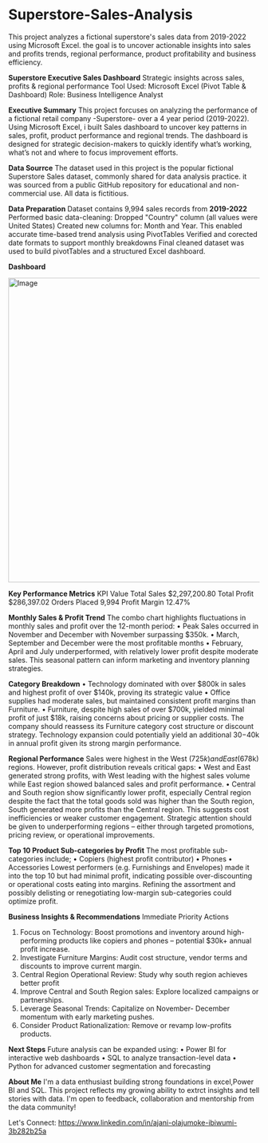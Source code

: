 # Superstore-Sales-Analysis
This project analyzes a fictional superstore's sales data from 2019-2022 using Microsoft Excel. the goal is to uncover actionable insights into sales and profits trends, regional performance, product profitability and business efficiency.

**Superstore Executive Sales Dashboard**
Strategic insights across sales, profits & regional performance
Tool Used: Microsoft Excel (Pivot Table & Dashboard)
Role: Business Intelligence Analyst

**Executive Summary**
This project forcuses on analyzing the performance of a fictional retail company -Superstore- over a 4 year period (2019-2022). Using Microsoft Excel, i built Sales dashboard to uncover key patterns in sales, profit, product performance and regional trends. 
The dashboard is designed for strategic decision-makers to quickly identify what’s working, what’s not and where to focus improvement efforts.

**Data Sourrce**
The dataset used in  this project is the popular fictional Superstore Sales dataset, commonly shared for data analysis practice. it was sourced from a public GitHub repository for educational and non-commercial use. All data is fictitious.

**Data Preparation**
Dataset contains 9,994 sales records from **2019-2022**
Performed basic data-cleaning:
  Dropped "Country" column (all values were United States)
  Created new columns for: Month and Year. This enabled accurate time-based trend analysis using PivotTables
  Verified and corected date formats to support monthly breakdowns
Final cleaned dataset was used to build pivotTables and a structured Excel dashboard.

**Dashboard**


<img width="913" height="611" alt="Image" src="https://github.com/user-attachments/assets/e33505de-77fe-4031-84da-c4381f1df5f5" />

**Key Performance Metrics**
KPI	Value
Total Sales	$2,297,200.80
Total Profit	$286,397.02
Orders Placed	9,994
Profit Margin	12.47%


**Monthly Sales & Profit Trend**
The combo chart highlights fluctuations in monthly sales and profit over the 12-month period:
•	Peak Sales occurred in November and December with November surpassing $350k.
•	March, September and December were the most profitable months
•	February, April and July underperformed, with relatively lower profit despite moderate sales.
This seasonal pattern can inform marketing and inventory planning strategies.

**Category Breakdown**
•	Technology dominated with over $800k in sales and highest profit of over $140k, proving its strategic value
•	Office supplies had moderate sales, but maintained consistent profit margins than Furniture.
•	Furniture, despite high sales of over $700k, yielded minimal profit of just $18k, raising concerns about pricing or supplier costs.
The company should reassess its Furniture category cost structure or discount strategy. Technology expansion could potentially yield an additional $30-$40k in annual profit given its strong margin performance.

**Regional Performance** 
Sales were highest in the West ($725k) and East ($678k) regions.
However, profit distribution reveals critical gaps:
•	West and East generated strong profits, with West leading with the highest sales volume while East region showed balanced sales and profit performance.
•	Central and South region show significantly lower profit, especially Central region despite the fact that the total goods sold was higher than the South region, South generated more profits than the Central region. This suggests cost inefficiencies or weaker customer engagement.
Strategic attention should be given to underperforming regions – either through targeted promotions, pricing review, or operational improvements.

**Top 10 Product Sub-categories by Profit**
The most profitable sub-categories include;
•	Copiers (highest profit contributor)
•	Phones
•	Accessories
Lowest performers (e.g. Furnishings and Envelopes) made it into the top 10 but had minimal profit, indicating possible over-discounting or operational costs eating into margins.
Refining the assortment and possibly delisting or renegotiating low-margin sub-categories could optimize profit.

**Business Insights & Recommendations**
Immediate Priority Actions
1.	Focus on Technology: Boost promotions and inventory around high-performing products like copiers and phones – potential $30k+ annual profit increase.
2.	Investigate Furniture Margins: Audit cost structure, vendor terms and discounts to improve current margin.
3.	Central Region Operational Review: Study why south region achieves better profit
4.	Improve Central and South Region sales: Explore localized campaigns or partnerships.
5.	Leverage Seasonal Trends: Capitalize on November- December momentum with early marketing pushes.
6.	Consider Product Rationalization: Remove or revamp low-profits products.

**Next Steps**
Future analysis can be expanded using:
•	Power BI for interactive web dashboards
•	SQL to analyze transaction-level data
•	Python for advanced customer segmentation and forecasting 

**About Me**
I'm a data enthusiast building strong foundations in excel,Power BI and SQL. This project reflects my growing ability to extrct insights and tell stories with data. I'm open to feedback, collaboration and mentorship from the data community!


Let's Connect: https://www.linkedin.com/in/ajani-olajumoke-ibiwumi-3b282b25a



